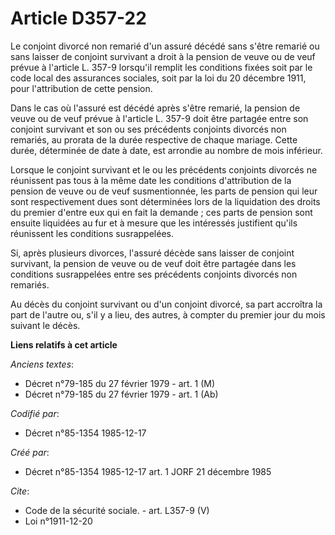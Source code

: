 # Article D357-22

Le conjoint divorcé non remarié d'un assuré décédé sans s'être remarié ou sans laisser de conjoint survivant a droit à la
pension de veuve ou de veuf prévue à l'article L. 357-9 lorsqu'il remplit les conditions fixées soit par le code local des
assurances sociales, soit par la loi du 20 décembre 1911, pour l'attribution de cette pension.

Dans le cas où l'assuré est décédé après s'être remarié, la pension de veuve ou de veuf prévue à l'article L. 357-9 doit être
partagée entre son conjoint survivant et son ou ses précédents conjoints divorcés non remariés, au prorata de la durée
respective de chaque mariage. Cette durée, déterminée de date à date, est arrondie au nombre de mois inférieur.

Lorsque le conjoint survivant et le ou les précédents conjoints divorcés ne réunissent pas tous à la même date les conditions
d'attribution de la pension de veuve ou de veuf susmentionnée, les parts de pension qui leur sont respectivement dues sont
déterminées lors de la liquidation des droits du premier d'entre eux qui en fait la demande ; ces parts de pension sont
ensuite liquidées au fur et à mesure que les intéressés justifient qu'ils réunissent les conditions susrappelées.

Si, après plusieurs divorces, l'assuré décède sans laisser de conjoint survivant, la pension de veuve ou de veuf doit être
partagée dans les conditions susrappelées entre ses précédents conjoints divorcés non remariés.

Au décès du conjoint survivant ou d'un conjoint divorcé, sa part accroîtra la part de l'autre ou, s'il y a lieu, des autres,
à compter du premier jour du mois suivant le décès.

**Liens relatifs à cet article**

_Anciens textes_:

  - Décret n°79-185 du 27 février 1979 - art. 1 (M)
  - Décret n°79-185 du 27 février 1979 - art. 1 (Ab)

_Codifié par_:

  - Décret n°85-1354 1985-12-17

_Créé par_:

  - Décret n°85-1354 1985-12-17 art. 1 JORF 21 décembre 1985

_Cite_:

  - Code de la sécurité sociale. - art. L357-9 (V)
  - Loi n°1911-12-20
